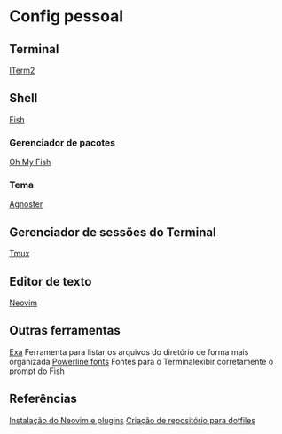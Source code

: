 # Config pessoal

## Terminal
[ITerm2](https://iterm2.com/)

## Shell
[Fish](https://fishshell.com/)

### Gerenciador de pacotes
[Oh My Fish](https://github.com/oh-my-fish/oh-my-fish)

### Tema
[Agnoster](https://github.com/oh-my-fish/theme-agnoster)

## Gerenciador de sessões do Terminal
[Tmux](https://github.com/tmux/tmux)

## Editor de texto
[Neovim](https://neovim.io/)

## Outras ferramentas
[Exa](https://the.exa.website/) Ferramenta para listar os arquivos do diretório de forma mais organizada
[Powerline fonts](https://github.com/powerline/fonts) Fontes para o Terminalexibir corretamente o prompt do Fish

## Referências
[Instalação do Neovim e plugins](https://dev.to/edersonferreira/criando-um-ambiente-de-desenvolvimento-com-vim-neovim-42)
[Criação de repositório para dotfiles](https://www.ackama.com/what-we-think/the-best-way-to-store-your-dotfiles-a-bare-git-repository-explained/)

